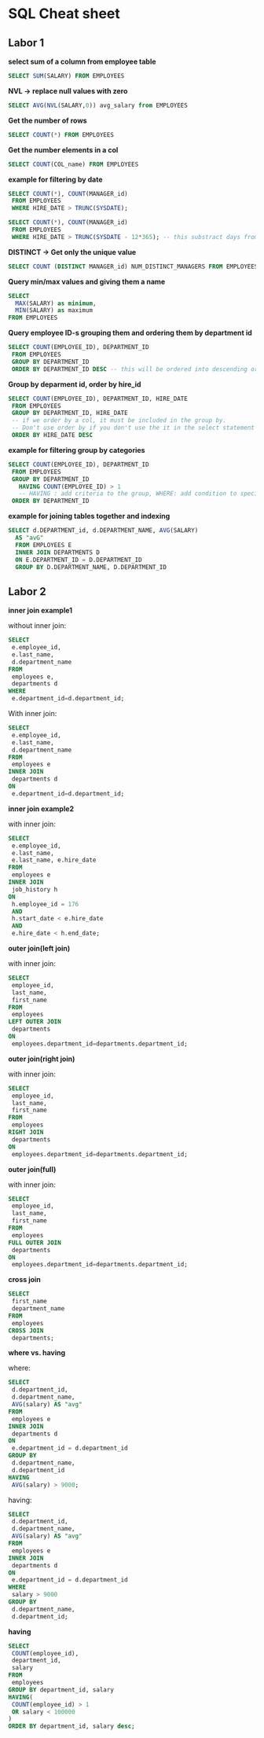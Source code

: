 # SQL Cheat sheet

## Labor 1

__select sum of a column from employee table__  
 ~~~~SQL
SELECT SUM(SALARY) FROM EMPLOYEES
~~~~
__NVL ->  replace null values with zero__  
 ~~~~SQL
SELECT AVG(NVL(SALARY,0)) avg_salary from EMPLOYEES
~~~~

__Get the number  of rows__
 ~~~~SQL
SELECT COUNT(*) FROM EMPLOYEES
~~~~

__Get the number elements in a col__  
 ~~~~SQL
SELECT COUNT(COL_name) FROM EMPLOYEES
~~~~

__example for filtering by date__  
 ~~~~SQL
SELECT COUNT(*), COUNT(MANAGER_id)
  FROM EMPLOYEES
  WHERE HIRE_DATE > TRUNC(SYSDATE);

SELECT COUNT(*), COUNT(MANAGER_id)
  FROM EMPLOYEES
  WHERE HIRE_DATE > TRUNC(SYSDATE - 12*365); -- this substract days from sysdate
~~~~

__DISTINCT -> Get only the unique value__  
 ~~~~SQL
SELECT COUNT (DISTINCT MANAGER_id) NUM_DISTINCT_MANAGERS FROM EMPLOYEES
~~~~
__Query min/max values and giving them a name__
~~~~SQL
SELECT 
  MAX(SALARY) as minimum,
  MIN(SALARY) as maximum
FROM EMPLOYEES
~~~~

__Query employee ID-s grouping them and ordering them by department id__
~~~~SQL
SELECT COUNT(EMPLOYEE_ID), DEPARTMENT_ID
 FROM EMPLOYEES
 GROUP BY DEPARTMENT_ID
 ORDER BY DEPARTMENT_ID DESC -- this will be ordered into descending order
 ~~~~
 
 __Group by deparment id, order by hire_id__
 ~~~~SQL
 SELECT COUNT(EMPLOYEE_ID), DEPARTMENT_ID, HIRE_DATE
  FROM EMPLOYEES
  GROUP BY DEPARTMENT_ID, HIRE_DATE 
  -- if we order by a col, it must be included in the group by.
  -- Don't use order by if you don't use the it in the select statement
  ORDER BY HIRE_DATE DESC 
 ~~~~
 __example for filtering group by categories__  
 ~~~SQL
 SELECT COUNT(EMPLOYEE_ID), DEPARTMENT_ID
  FROM EMPLOYEES
  GROUP BY DEPARTMENT_ID
    HAVING COUNT(EMPLOYEE_ID) > 1 
    -- HAVING : add criteria to the group, WHERE: add condition to specific rows
  ORDER BY DEPARTMENT_ID
~~~~
__example for joining tables together and indexing__ 
~~~~SQL
SELECT d.DEPARTMENT_id, d.DEPARTMENT_NAME, AVG(SALARY)
  AS "avG" 
  FROM EMPLOYEES E
  INNER JOIN DEPARTMENTS D
  ON E.DEPARTMENT_ID = D.DEPARTMENT_ID
  GROUP BY D.DEPARTMENT_NAME, D.DEPARTMENT_ID
~~~~

## Labor 2
__inner join example1__ 

 without inner join:
 ~~~~SQL
SELECT
  e.employee_id,
  e.last_name,
  d.department_name
FROM
  employees e,
  departments d
WHERE
  e.department_id=d.department_id;
~~~~
With inner join:
 ~~~~SQL
SELECT
  e.employee_id,
  e.last_name,
  d.department_name
FROM
  employees e
INNER JOIN
  departments d
ON
  e.department_id=d.department_id;
~~~~
__inner join example2__  

with inner join:

 ~~~~SQL
 SELECT
  e.employee_id,
  e.last_name,
  e.last_name, e.hire_date
FROM
  employees e
INNER JOIN
  job_history h
ON
  h.employee_id = 176
  AND
  h.start_date < e.hire_date
  AND
  e.hire_date < h.end_date;
~~~~
__outer join(left join)__  

with inner join:

 ~~~~SQL
SELECT
  employee_id,
  last_name,
  first_name
FROM
  employees
LEFT OUTER JOIN
  departments
ON
  employees.department_id=departments.department_id;
~~~~

__outer join(right join)__  

with inner join:

 ~~~~SQL
SELECT
  employee_id,
  last_name,
  first_name
FROM
  employees
RIGHT JOIN
  departments
ON
  employees.department_id=departments.department_id;
~~~~

__outer join(full)__  

with inner join:

 ~~~~SQL
SELECT
  employee_id,
  last_name,
  first_name
FROM
  employees
FULL OUTER JOIN
  departments
ON
  employees.department_id=departments.department_id;
~~~~

__cross join__  

 ~~~~SQL
SELECT
  first_name
  department_name
FROM
  employees
CROSS JOIN
  departments;
~~~~

__where vs. having__  

where:
 ~~~~SQL
SELECT
  d.department_id,
  d.department_name,
  AVG(salary) AS "avg"
FROM
  employees e
INNER JOIN
  departments d
ON
  e.department_id = d.department_id
GROUP BY
  d.department_name,
  d.department_id
HAVING
  AVG(salary) > 9000;
~~~~

having:
 ~~~~SQL
SELECT
  d.department_id,
  d.department_name,
  AVG(salary) AS "avg"
FROM
  employees e
INNER JOIN
  departments d
ON
  e.department_id = d.department_id
WHERE
  salary > 9000
GROUP BY
  d.department_name,
  d.department_id;
~~~~

__having__  

 ~~~~SQL
SELECT
  COUNT(employee_id),
  department_id,
  salary
FROM
  employees
GROUP BY department_id, salary
HAVING(
  COUNT(employee_id) > 1
  OR salary < 100000
)
ORDER BY department_id, salary desc;
~~~~
